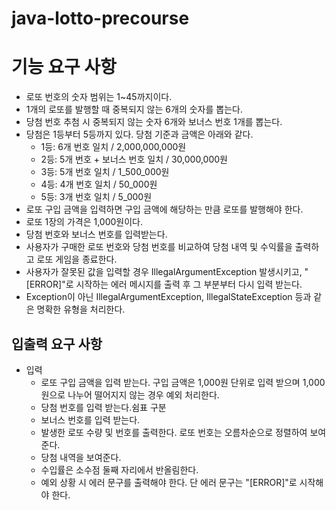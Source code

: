 # java-lotto-precourse
# 기능 요구 사항
- 로또 번호의 숫자 범위는 1~45까지이다.
- 1개의 로또를 발행할 때 중복되지 않는 6개의 숫자를 뽑는다.
- 당첨 번호 추첨 시 중복되지 않는 숫자 6개와 보너스 번호 1개를 뽑는다.
- 당첨은 1등부터 5등까지 있다. 당첨 기준과 금액은 아래와 같다. 
  -  1등: 6개 번호 일치 / 2,000,000,000원
  -  2등: 5개 번호 + 보너스 번호 일치 / 30,000,000원
  -  3등: 5개 번호 일치 / 1_500_000원
  -  4등: 4개 번호 일치 / 50_000원
  -  5등: 3개 번호 일치 / 5_000원
- 로또 구입 금액을 입력하면 구입 금액에 해당하는 만큼 로또를 발행해야 한다. 
- 로또 1장의 가격은 1,000원이다.
- 당첨 번호와 보너스 번호를 입력받는다.
- 사용자가 구매한 로또 번호와 당첨 번호를 비교하여 당첨 내역 및 수익률을 출력하고 로또 게임을 종료한다.
- 사용자가 잘못된 값을 입력할 경우 IllegalArgumentException 발생시키고, "[ERROR]"로 시작하는 에러 메시지를 출력 후 그 부분부터 다시 입력 받는다.
- Exception이 아닌 IllegalArgumentException, IllegalStateException 등과 같은 명확한 유형을 처리한다. 

## 입출력 요구 사항
- 입력
  - 로또 구입 금액을 입력 받는다. 구입 금액은 1,000원 단위로 입력 받으며 1,000원으로 나누어 떨어지지 않는 경우 예외 처리한다. 
  - 당첨 번호를 입력 받는다.쉼표 구분 
  - 보너스 번호를 입력 받는다. 
  - 발생한 로또 수량 및 번호를 출력한다. 로또 번호는 오름차순으로 정렬하여 보여준다. 
  - 당첨 내역을 보여준다.
  - 수입률은 소수점 둘째 자리에서 반올림한다.
  - 예외 상황 시 에러 문구를 출력해야 한다. 단 에러 문구는 "[ERROR]"로 시작해야 한다.
